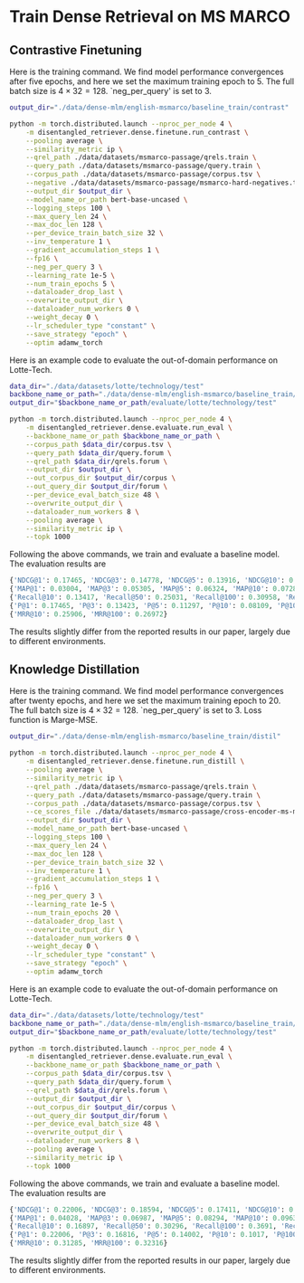 # Train Dense Retrieval on MS MARCO

## Contrastive Finetuning

Here is the training command. We find model performance convergences after five epochs, and here we set the maximum training epoch to $5$. The full batch size is $4 \times 32 = 128$. `neg_per_query' is set to $3$.  

```bash
output_dir="./data/dense-mlm/english-msmarco/baseline_train/contrast"

python -m torch.distributed.launch --nproc_per_node 4 \
    -m disentangled_retriever.dense.finetune.run_contrast \
    --pooling average \
    --similarity_metric ip \
    --qrel_path ./data/datasets/msmarco-passage/qrels.train \
    --query_path ./data/datasets/msmarco-passage/query.train \
    --corpus_path ./data/datasets/msmarco-passage/corpus.tsv \
    --negative ./data/datasets/msmarco-passage/msmarco-hard-negatives.tsv \
    --output_dir $output_dir \
    --model_name_or_path bert-base-uncased \
    --logging_steps 100 \
    --max_query_len 24 \
    --max_doc_len 128 \
    --per_device_train_batch_size 32 \
    --inv_temperature 1 \
    --gradient_accumulation_steps 1 \
    --fp16 \
    --neg_per_query 3 \
    --learning_rate 1e-5 \
    --num_train_epochs 5 \
    --dataloader_drop_last \
    --overwrite_output_dir \
    --dataloader_num_workers 0 \
    --weight_decay 0 \
    --lr_scheduler_type "constant" \
    --save_strategy "epoch" \
    --optim adamw_torch
```


Here is an example code to evaluate the out-of-domain performance on Lotte-Tech.
```bash
data_dir="./data/datasets/lotte/technology/test"
backbone_name_or_path="./data/dense-mlm/english-msmarco/baseline_train/contrast"
output_dir="$backbone_name_or_path/evaluate/lotte/technology/test"

python -m torch.distributed.launch --nproc_per_node 4 \
    -m disentangled_retriever.dense.evaluate.run_eval \
    --backbone_name_or_path $backbone_name_or_path \
    --corpus_path $data_dir/corpus.tsv \
    --query_path $data_dir/query.forum \
    --qrel_path $data_dir/qrels.forum \
    --output_dir $output_dir \
    --out_corpus_dir $output_dir/corpus \
    --out_query_dir $output_dir/forum \
    --per_device_eval_batch_size 48 \
    --overwrite_output_dir \
    --dataloader_num_workers 8 \
    --pooling average \
    --similarity_metric ip \
    --topk 1000
```

Following the above commands, we train and evaluate a baseline model.
The evaluation results are
```python
{'NDCG@1': 0.17465, 'NDCG@3': 0.14778, 'NDCG@5': 0.13916, 'NDCG@10': 0.13832, 'NDCG@100': 0.19323}
{'MAP@1': 0.03004, 'MAP@3': 0.05305, 'MAP@5': 0.06324, 'MAP@10': 0.07282, 'MAP@100': 0.08777}
{'Recall@10': 0.13417, 'Recall@50': 0.25031, 'Recall@100': 0.30958, 'Recall@200': 0.37117, 'Recall@500': 0.45639, 'Recall@1000': 0.52626}
{'P@1': 0.17465, 'P@3': 0.13423, 'P@5': 0.11297, 'P@10': 0.08109, 'P@100': 0.02009}
{'MRR@10': 0.25906, 'MRR@100': 0.26972}
```
The results slightly differ from the reported results in our paper, largely due to different environments.


## Knowledge Distillation

Here is the training command. We find model performance convergences after twenty epochs, and here we set the maximum training epoch to $20$. The full batch size is $4 \times 32 = 128$. `neg_per_query' is set to $3$. Loss function is Marge-MSE.

```bash
output_dir="./data/dense-mlm/english-msmarco/baseline_train/distil"

python -m torch.distributed.launch --nproc_per_node 4 \
    -m disentangled_retriever.dense.finetune.run_distill \
    --pooling average \
    --similarity_metric ip \
    --qrel_path ./data/datasets/msmarco-passage/qrels.train \
    --query_path ./data/datasets/msmarco-passage/query.train \
    --corpus_path ./data/datasets/msmarco-passage/corpus.tsv \
    --ce_scores_file ./data/datasets/msmarco-passage/cross-encoder-ms-marco-MiniLM-L-6-v2-scores.pkl.gz \
    --output_dir $output_dir \
    --model_name_or_path bert-base-uncased \
    --logging_steps 100 \
    --max_query_len 24 \
    --max_doc_len 128 \
    --per_device_train_batch_size 32 \
    --inv_temperature 1 \
    --gradient_accumulation_steps 1 \
    --fp16 \
    --neg_per_query 3 \
    --learning_rate 1e-5 \
    --num_train_epochs 20 \
    --dataloader_drop_last \
    --overwrite_output_dir \
    --dataloader_num_workers 0 \
    --weight_decay 0 \
    --lr_scheduler_type "constant" \
    --save_strategy "epoch" \
    --optim adamw_torch
```


Here is an example code to evaluate the out-of-domain performance on Lotte-Tech.
```bash
data_dir="./data/datasets/lotte/technology/test"
backbone_name_or_path="./data/dense-mlm/english-msmarco/baseline_train/distil"
output_dir="$backbone_name_or_path/evaluate/lotte/technology/test"

python -m torch.distributed.launch --nproc_per_node 4 \
    -m disentangled_retriever.dense.evaluate.run_eval \
    --backbone_name_or_path $backbone_name_or_path \
    --corpus_path $data_dir/corpus.tsv \
    --query_path $data_dir/query.forum \
    --qrel_path $data_dir/qrels.forum \
    --output_dir $output_dir \
    --out_corpus_dir $output_dir/corpus \
    --out_query_dir $output_dir/forum \
    --per_device_eval_batch_size 48 \
    --overwrite_output_dir \
    --dataloader_num_workers 8 \
    --pooling average \
    --similarity_metric ip \
    --topk 1000
```

Following the above commands, we train and evaluate a baseline model.
The evaluation results are
```python
{'NDCG@1': 0.22006, 'NDCG@3': 0.18594, 'NDCG@5': 0.17411, 'NDCG@10': 0.17425, 'NDCG@100': 0.23766}
{'MAP@1': 0.04028, 'MAP@3': 0.06987, 'MAP@5': 0.08294, 'MAP@10': 0.09638, 'MAP@100': 0.11561}
{'Recall@10': 0.16897, 'Recall@50': 0.30296, 'Recall@100': 0.3691, 'Recall@200': 0.44096, 'Recall@500': 0.53007, 'Recall@1000': 0.59645}
{'P@1': 0.22006, 'P@3': 0.16816, 'P@5': 0.14002, 'P@10': 0.1017, 'P@100': 0.02408}
{'MRR@10': 0.31285, 'MRR@100': 0.32316}
```
The results slightly differ from the reported results in our paper, largely due to different environments.